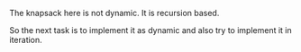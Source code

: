 
The knapsack here is not dynamic. It is recursion based. 

So the next task is to implement it as dynamic and also try to implement it in iteration.
